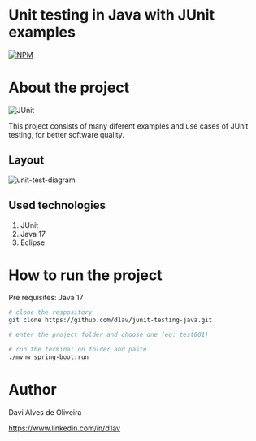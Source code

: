 # Unit testing in Java with JUnit examples
[![NPM](https://img.shields.io/npm/l/react)](https://github.com/d1av/junit-testing-java/blob/main/LICENSE) 

# About the project

![JUnit](https://user-images.githubusercontent.com/107776531/205130156-ae01ccf1-c743-402c-8987-e4405ba5d5f0.svg)

This project consists of many diferent examples and use cases of JUnit testing, for better software quality.


## Layout

![unit-test-diagram](https://user-images.githubusercontent.com/107776531/205130910-a3c50b6c-ab86-4a9b-ac1b-2f27f71e81c2.png)

## Used technologies

1. JUnit
1. Java 17
1. Eclipse

# How to run the project

Pre requisites: Java 17

```bash
# clone the respository
git clone https://github.com/d1av/junit-testing-java.git

# enter the project folder and choose one (eg: test001)

# run the terminal on folder and paste
./mvnw spring-boot:run
```
# Author

Davi Alves de Oliveira

https://www.linkedin.com/in/d1av
